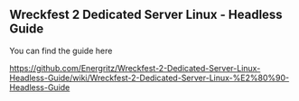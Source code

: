 ## Wreckfest 2 Dedicated Server Linux - Headless Guide

You can find the guide here

https://github.com/Energritz/Wreckfest-2-Dedicated-Server-Linux-Headless-Guide/wiki/Wreckfest-2-Dedicated-Server-Linux-%E2%80%90-Headless-Guide
